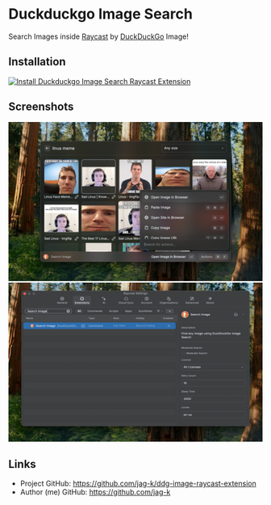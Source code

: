 # Duckduckgo Image Search

Search Images inside [Raycast](https://raycast.com) by [DuckDuckGo](https://duckduckgo.com/) Image!

## Installation

[![Install Duckduckgo Image Search Raycast Extension](https://www.raycast.com/jag-k/duckduckgo-image-search/install_button@2x.png)](https://www.raycast.com/jag-k/duckduckgo-image-search)

## Screenshots

![Duckduckgo Image Search Raycast Extension in Raycast menu](https://github.com/jag-k/ddg-image-raycast-extension/raw/main/metadata/duckduckgo-image-search-1.png)
![Duckduckgo Image Search Raycast Extension in Raycast Settings](https://github.com/jag-k/ddg-image-raycast-extension/raw/main/metadata/duckduckgo-image-search-2.png)

## Links

- Project GitHub: https://github.com/jag-k/ddg-image-raycast-extension
- Author (me) GitHub: https://github.com/jag-k
